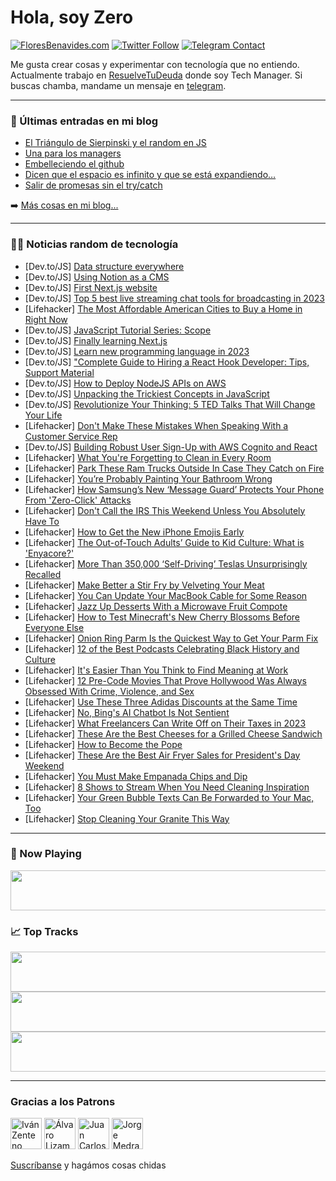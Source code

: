 # Hola, soy Zero

[![FloresBenavides.com](https://img.shields.io/website?down_message=oops&label=MiBlog&style=for-the-badge&up_message=online&url=https%3A%2F%2Ffloresbenavides.com)](https://floresbenavides.com) [![Twitter Follow](https://img.shields.io/twitter/follow/ZeroDragon?color=%231DA1F2&label=Follow&logo=twitter&logoColor=ffffff&style=for-the-badge)](https://twitter.com/zerodragon) [![Telegram Contact](https://img.shields.io/badge/escr%C3%ADbeme-ZeroDragon-%2326A5E4?style=for-the-badge&logo=telegram)](https://t.me/zerodragon)

Me gusta crear cosas y experimentar con tecnología que no entiendo.
Actualmente trabajo en [ResuelveTuDeuda](http://github.com/resuelve) donde soy Tech Manager.
Si buscas chamba, mandame un mensaje en [telegram](https://t.me/zerodragon).

---

### 📕 Últimas entradas en mi blog
<!-- BLOG-POST-LIST:START -->
- [El Triángulo de Sierpinski y el random en JS](https://floresbenavides.com/el-triangulo-de-sierpinski-y-el-random-en-js/)
- [Una para los managers](https://floresbenavides.com/una-para-los-managers/)
- [Embelleciendo el github](https://floresbenavides.com/embelleciendo-el-github/)
- [Dicen que el espacio es infinito y que se está expandiendo…](https://floresbenavides.com/dicen-que-el-espacio-es-infinito-y-que-se-esta-expandiendo/)
- [Salir de promesas sin el try/catch](https://floresbenavides.com/salir-de-promesas-sin-el-try-catch/)
<!-- BLOG-POST-LIST:END -->

➡️ [Más cosas en mi blog...](https://floresbenavides.com)

---

### 👨‍💻 Noticias random de tecnología
<!-- TECH-POSTS:START -->
- [Dev.to/JS] [Data structure everywhere](https://dev.to/kinginthenorthcodez/data-structure-everywhere-3ome)
- [Dev.to/JS] [Using Notion as a CMS](https://dev.to/wilstaley/using-notion-as-a-cms-2p45)
- [Dev.to/JS] [First Next.js website](https://dev.to/vulcanwm/first-nextjs-website-3e8m)
- [Dev.to/JS] [Top 5 best live streaming chat tools for broadcasting in 2023](https://dev.to/alakkadshaw/top-5-best-live-streaming-chat-tools-for-broadcasting-in-2023-1805)
- [Lifehacker] [The Most Affordable American Cities to Buy a Home in Right Now](https://lifehacker.com/the-most-affordable-american-cities-to-buy-a-home-in-ri-1850124619)
- [Dev.to/JS] [JavaScript Tutorial Series: Scope](https://dev.to/fullstackjo/javascript-tutorial-series-scope-210a)
- [Dev.to/JS] [Finally learning Next.js](https://dev.to/vulcanwm/finally-learning-nextjs-295m)
- [Dev.to/JS] [Learn new programming language in 2023](https://dev.to/tung_codes/learn-new-programming-language-in-2023-4c9k)
- [Dev.to/JS] [&quot;Complete Guide to Hiring a React Hook Developer: Tips, Support Material](https://dev.to/monu181/complete-guide-to-hiring-a-react-hook-developer-tips-support-material-3nh4)
- [Dev.to/JS] [How to Deploy NodeJS APIs on AWS](https://dev.to/lovepreetsingh/how-to-deploy-nodejs-apis-on-aws-lambda-538b)
- [Dev.to/JS] [Unpacking the Trickiest Concepts in JavaScript](https://dev.to/danireptor/unpacking-the-trickiest-concepts-in-javascript-2d35)
- [Dev.to/JS] [Revolutionize Your Thinking: 5 TED Talks That Will Change Your Life](https://dev.to/thenomadevel/revolutionize-your-thinking-5-ted-talks-that-will-change-your-life-4j1k)
- [Lifehacker] [Don&#39;t Make These Mistakes When Speaking With a Customer Service Rep](https://lifehacker.com/dont-make-these-mistakes-when-speaking-with-a-customer-1850124655)
- [Dev.to/JS] [Building Robust User Sign-Up with AWS Cognito and React](https://dev.to/aws-builders/building-robust-user-sign-up-with-aws-cognito-and-react-cfd)
- [Lifehacker] [What You&#39;re Forgetting to Clean in Every Room](https://lifehacker.com/what-youre-forgetting-to-clean-in-every-room-1850129100)
- [Lifehacker] [Park These Ram Trucks Outside In Case They Catch on Fire](https://lifehacker.com/park-these-ram-trucks-outside-in-case-they-catch-on-fir-1850129566)
- [Lifehacker] [You’re Probably Painting Your Bathroom Wrong](https://lifehacker.com/you-re-probably-painting-your-bathroom-wrong-1850128267)
- [Lifehacker] [How Samsung’s New ‘Message Guard’ Protects Your Phone From &#39;Zero-Click&#39; Attacks](https://lifehacker.com/how-samsung-s-new-message-guard-protects-your-phone-f-1850127377)
- [Lifehacker] [Don&#39;t Call the IRS This Weekend Unless You Absolutely Have To](https://lifehacker.com/dont-call-the-irs-this-weekend-unless-you-absolutely-ha-1850129949)
- [Lifehacker] [How to Get the New iPhone Emojis Early](https://lifehacker.com/how-to-get-the-new-iphone-emojis-early-1850128259)
- [Lifehacker] [The Out-of-Touch Adults’ Guide to Kid Culture: What is &#39;Enyacore?&#39;](https://lifehacker.com/what-is-enyacore-1850129373)
- [Lifehacker] [More Than 350,000 ‘Self-Driving’ Teslas Unsurprisingly Recalled](https://lifehacker.com/more-than-350-000-self-driving-teslas-unsurprisingly-1850128703)
- [Lifehacker] [Make Better a Stir Fry by Velveting Your Meat](https://lifehacker.com/make-better-a-stir-fry-by-velveting-your-meat-1850128415)
- [Lifehacker] [You Can Update Your MacBook Cable for Some Reason](https://lifehacker.com/you-can-update-your-macbook-cable-for-some-reason-1850127766)
- [Lifehacker] [Jazz Up Desserts With a Microwave Fruit Compote](https://lifehacker.com/jazz-up-desserts-with-a-microwave-fruit-compote-1850127410)
- [Lifehacker] [How to Test Minecraft&#39;s New Cherry Blossoms Before Everyone Else](https://lifehacker.com/how-to-test-minecrafts-new-cherry-blossoms-before-every-1850127070)
- [Lifehacker] [Onion Ring Parm Is the Quickest Way to Get Your Parm Fix](https://lifehacker.com/onion-ring-parm-is-the-quickest-way-to-get-your-parm-fi-1850124859)
- [Lifehacker] [12 of the Best Podcasts Celebrating Black History and Culture](https://lifehacker.com/12-of-the-best-podcasts-celebrating-black-history-and-c-1850105617)
- [Lifehacker] [It&#39;s Easier Than You Think to Find Meaning at Work](https://lifehacker.com/its-easier-than-you-think-to-find-meaning-at-work-1850127230)
- [Lifehacker] [12 Pre-Code Movies That Prove Hollywood Was Always Obsessed With Crime, Violence, and Sex](https://lifehacker.com/12-pre-code-movies-that-prove-hollywood-was-always-obse-1850118872)
- [Lifehacker] [Use These Three Adidas Discounts at the Same Time](https://lifehacker.com/use-these-three-adidas-discounts-at-the-same-time-1850125074)
- [Lifehacker] [No, Bing&#39;s AI Chatbot Is Not Sentient](https://lifehacker.com/no-bings-ai-chatbot-is-not-sentient-1850125502)
- [Lifehacker] [What Freelancers Can Write Off on Their Taxes in 2023](https://lifehacker.com/what-freelancers-can-write-off-on-their-taxes-in-2023-1850124499)
- [Lifehacker] [These Are the Best Cheeses for a Grilled Cheese Sandwich](https://lifehacker.com/these-are-the-best-cheeses-for-a-grilled-cheese-sandwic-1850123760)
- [Lifehacker] [How to Become the Pope](https://lifehacker.com/how-to-become-the-pope-1850124789)
- [Lifehacker] [These Are the Best Air Fryer Sales for President&#39;s Day Weekend](https://lifehacker.com/these-are-the-best-air-fryer-sales-for-presidents-day-w-1850124851)
- [Lifehacker] [You Must Make Empanada Chips and Dip](https://lifehacker.com/you-must-make-empanada-chips-and-dip-1850123718)
- [Lifehacker] [8 Shows to Stream When You Need Cleaning Inspiration](https://lifehacker.com/8-shows-to-stream-when-you-need-cleaning-inspiration-1850124456)
- [Lifehacker] [Your Green Bubble Texts Can Be Forwarded to Your Mac, Too](https://lifehacker.com/your-green-bubble-texts-can-be-forwarded-to-your-mac-t-1850124113)
- [Lifehacker] [Stop Cleaning Your Granite This Way](https://lifehacker.com/stop-cleaning-your-granite-this-way-1850123832)<!-- TECH-POSTS:END -->

---

### 🎵 Now Playing
<a href="https://spotify-now-playing-dun.vercel.app/now-playing?open"><img src="https://spotify-now-playing-dun.vercel.app/now-playing" width="540" height="64"></a>

### 📈 Top Tracks
<a href="https://spotify-now-playing-dun.vercel.app/top-tracks?i=1&open"><img src="https://spotify-now-playing-dun.vercel.app/top-tracks?i=1" width="540" height="64"></a>
<a href="https://spotify-now-playing-dun.vercel.app/top-tracks?i=2&open"><img src="https://spotify-now-playing-dun.vercel.app/top-tracks?i=2" width="540" height="64"></a>
<a href="https://spotify-now-playing-dun.vercel.app/top-tracks?i=3&open"><img src="https://spotify-now-playing-dun.vercel.app/top-tracks?i=3" width="540" height="64"></a>

---

### Gracias a los Patrons
[<img src="https://avatars.githubusercontent.com/u/243380?v=4" alt="Iván Zenteno" width="50px">](https://github.com/k001) [<img src="https://avatars.githubusercontent.com/u/19955639?v=4" alt="Álvaro Lizama" width="50px">](https://github.com/alvarolizama) [<img src="https://avatars.githubusercontent.com/u/2718753?v=4" alt="Juan Carlos Ruiz" width="50px">](https://github.com/JuanCrg90) [<img src="https://avatars.githubusercontent.com/u/37025?v=4" alt="Jorge Medrano" width="50px">](https://github.com/h1pp1e) 

[Suscríbanse](https://www.patreon.com/zerodragon) y hagámos cosas chidas
